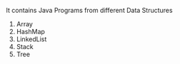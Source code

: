 It contains Java Programs from different Data Structures

1) Array
2) HashMap
3) LinkedList
4) Stack
5) Tree
